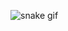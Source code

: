 ![snake gif](https://github.com/iuliagroza/iuliagroza/blob/output/github-contribution-grid-snake.gif)
